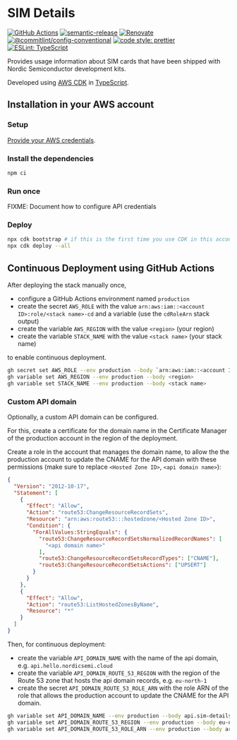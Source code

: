 # SIM Details

[![GitHub Actions](https://github.com/bifravst/sim-details/workflows/Test%20and%20Release/badge.svg)](https://github.com/bifravst/sim-details/actions/workflows/test-and-release.yaml)
[![semantic-release](https://img.shields.io/badge/%20%20%F0%9F%93%A6%F0%9F%9A%80-semantic--release-e10079.svg)](https://github.com/semantic-release/semantic-release)
[![Renovate](https://img.shields.io/badge/renovate-enabled-brightgreen.svg)](https://renovatebot.com)
[![@commitlint/config-conventional](https://img.shields.io/badge/%40commitlint-config--conventional-brightgreen)](https://github.com/conventional-changelog/commitlint/tree/master/@commitlint/config-conventional)
[![code style: prettier](https://img.shields.io/badge/code_style-prettier-ff69b4.svg)](https://github.com/prettier/prettier/)
[![ESLint: TypeScript](https://img.shields.io/badge/ESLint-TypeScript-blue.svg)](https://github.com/typescript-eslint/typescript-eslint)

Provides usage information about SIM cards that have been shipped with Nordic
Semiconductor development kits.

Developed using [AWS CDK](https://aws.amazon.com/cdk) in
[TypeScript](https://www.typescriptlang.org/).

## Installation in your AWS account

### Setup

[Provide your AWS credentials](https://docs.aws.amazon.com/cli/latest/userguide/cli-chap-authentication.html).

### Install the dependencies

```bash
npm ci
```

### Run once

FIXME: Document how to configure API credentials

### Deploy

```bash
npx cdk bootstrap # if this is the first time you use CDK in this account
npx cdk deploy --all
```

## Continuous Deployment using GitHub Actions

After deploying the stack manually once,

- configure a GitHub Actions environment named `production`
- create the secret `AWS_ROLE` with the value
  `arn:aws:iam::<account ID>:role/<stack name>-cd` and a variable (use the
  `cdRoleArn` stack output)
- create the variable `AWS_REGION` with the value `<region>` (your region)
- create the variable `STACK_NAME` with the value `<stack name>` (your stack
  name)

to enable continuous deployment.

```bash
gh secret set AWS_ROLE --env production --body `arn:aws:iam::<account ID>:role/<stack name>-cd`
gh variable set AWS_REGION --env production --body <region>
gh variable set STACK_NAME --env production --body <stack name>
```

### Custom API domain

Optionally, a custom API domain can be configured.

For this, create a certificate for the domain name in the Certificate Manager of
the production account in the region of the deployment.

Create a role in the account that manages the domain name, to allow the the
production account to update the CNAME for the API domain with these permissions
(make sure to replace `<Hosted Zone ID>`, `<api domain name>`):

```json
{
  "Version": "2012-10-17",
  "Statement": [
    {
      "Effect": "Allow",
      "Action": "route53:ChangeResourceRecordSets",
      "Resource": "arn:aws:route53:::hostedzone/<Hosted Zone ID>",
      "Condition": {
        "ForAllValues:StringEquals": {
          "route53:ChangeResourceRecordSetsNormalizedRecordNames": [
            "<api domain name>"
          ],
          "route53:ChangeResourceRecordSetsRecordTypes": ["CNAME"],
          "route53:ChangeResourceRecordSetsActions": ["UPSERT"]
        }
      }
    },
    {
      "Effect": "Allow",
      "Action": "route53:ListHostedZonesByName",
      "Resource": "*"
    }
  ]
}
```

Then, for continuous deployment:

- create the variable `API_DOMAIN_NAME` with the name of the api domain, e.g.
  `api.hello.nordicsemi.cloud`
- create the variable `API_DOMAIN_ROUTE_53_REGION` with the region of the Route
  53 zone that hosts the api domain records, e.g. `eu-north-1`
- create the secret `API_DOMAIN_ROUTE_53_ROLE_ARN` with the role ARN of the role
  that allows the production account to update the CNAME for the API domain.

```bash
gh variable set API_DOMAIN_NAME --env production --body api.sim-details.nordicsemi.cloud
gh variable set API_DOMAIN_ROUTE_53_REGION --env production --body eu-north-1
gh variable set API_DOMAIN_ROUTE_53_ROLE_ARN --env production --body arn:aws:iam::<account ID>:role/<role name>
```

